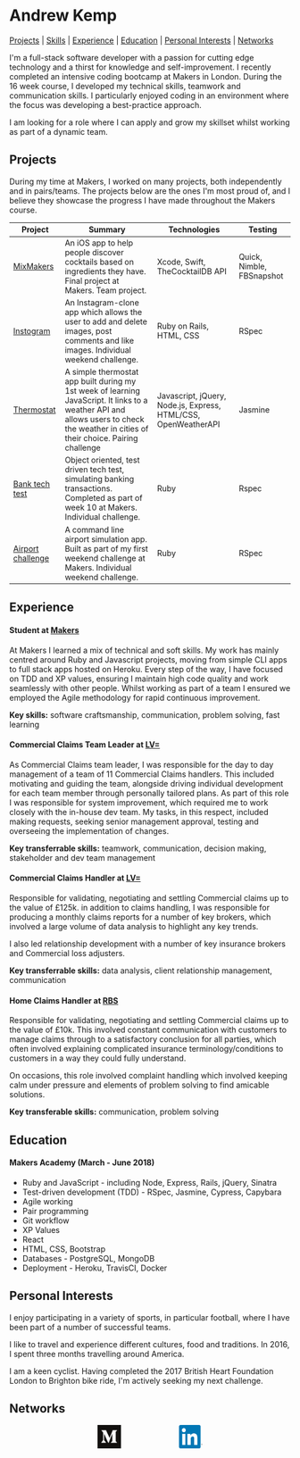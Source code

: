 # Andrew Kemp

[Projects](#projects) | [Skills](#skills) | [Experience](#experience) | [Education](#education) | [Personal Interests](#personal-interests) | [Networks](#networks)

I'm a full-stack software developer with a passion for cutting edge technology and a thirst for knowledge and self-improvement. I recently completed an intensive coding bootcamp at Makers in London. During the 16 week course, I developed my technical skills, teamwork and communication skills. I particularly enjoyed coding in an environment where the focus was developing a best-practice approach.

I am looking for a role where I can apply and grow my skillset whilst working as part of a dynamic team.

## Projects

During my time at Makers, I worked on many projects, both independently and in pairs/teams. The projects below are the ones I'm most proud of, and I believe they showcase the progress I have made throughout the Makers course.

 | Project       | Summary       | Technologies  | Testing |
 | ------------- |---------------| --------------|---------|
 | [MixMakers](https://github.com/andyk144/MixMakers) | An iOS app to help people discover cocktails based on ingredients they have. Final project at Makers. Team project. | Xcode, Swift, TheCocktailDB API | Quick, Nimble, FBSnapshot |
 | [Instogram](https://github.com/andyk144/instagram-challenge) | An Instagram-clone app which allows the user to add and delete images, post comments and like images. Individual weekend challenge. | Ruby on Rails, HTML, CSS | RSpec |
 | [Thermostat](https://github.com/andyk144/thermostat) | A simple thermostat app built during my 1st week of learning JavaScript. It links to a weather API and allows users to check the weather in cities of their choice. Pairing challenge | Javascript, jQuery, Node.js, Express, HTML/CSS, OpenWeatherAPI | Jasmine |
 | [Bank tech test](https://github.com/andyk144/bank) | Object oriented, test driven tech test, simulating banking transactions. Completed as part of week 10 at Makers. Individual challenge. | Ruby | Rspec |
 | [Airport challenge](https://github.com/andyk144/airport_challenge) | A command line airport simulation app. Built as part of my first weekend challenge at Makers. Individual weekend challenge. | Ruby | RSpec |

## Experience

#### Student at [Makers](https://makers.tech/)

At Makers I learned a mix of technical and soft skills. My work has mainly centred around Ruby and Javascript projects, moving from simple CLI apps to full stack apps hosted on Heroku. Every step of the way, I have focused on TDD and XP values, ensuring I maintain high code quality and work seamlessly with other people. Whilst working as part of a team I ensured we employed the Agile methodology for rapid continuous improvement.

**Key skills:** software craftsmanship, communication, problem solving, fast learning

#### Commercial Claims Team Leader at [LV=](https://www.lv.com/)

As Commercial Claims team leader, I was responsible for the day to day management of a team of 11 Commercial Claims handlers. This included motivating and guiding the team, alongside driving individual development for each team member through personally tailored plans. As part of this role I was responsible for system improvement, which required me to work closely with the in-house dev team. My tasks, in this respect, included making requests, seeking senior management approval, testing and overseeing the implementation of changes.

**Key transferrable skills:** teamwork, communication, decision making, stakeholder and dev team management

#### Commercial Claims Handler at [LV=](https://www.lv.com/)

Responsible for validating, negotiating and settling Commercial claims up to the value of £125k. in addition to claims handling, I was responsible for producing a monthly claims reports for a number of key brokers, which involved a large volume of data analysis to highlight any key trends.

I also led relationship development with a number of key insurance brokers and Commercial loss adjusters.

**Key transferrable skills:** data analysis, client relationship management, communication

#### Home Claims Handler at [RBS](https://personal.rbs.co.uk/personal/insurance/home-insurance.html)

Responsible for validating, negotiating and settling Commercial claims up to the value of £10k. This involved constant communication with customers to manage claims through to a satisfactory conclusion for all parties, which often involved explaining complicated insurance terminology/conditions to customers in a way they could fully understand.

On occasions, this role involved complaint handling which involved keeping calm under pressure and elements of problem solving to find amicable solutions.

**Key transferable skills:** communication, problem solving

## Education

#### Makers Academy (March - June 2018)

- Ruby and JavaScript - including Node, Express, Rails, jQuery, Sinatra
- Test-driven development (TDD) - RSpec, Jasmine, Cypress, Capybara
- Agile working
- Pair programming
- Git workflow
- XP Values
- React
- HTML, CSS, Bootstrap
- Databases - PostgreSQL, MongoDB
- Deployment - Heroku, TravisCI, Docker

## Personal Interests

I enjoy participating in a variety of sports, in particular football, where I have been part of a number of successful teams.

I like to travel and experience different cultures, food and traditions. In 2016, I spent three months travelling around America.  

I am a keen cyclist. Having completed the 2017 British Heart Foundation London to Brighton bike ride, I'm actively seeking my next challenge.  

## Networks
<p align="center">

<a href="https://medium.com/@andyk_5">
<img src="/images/medium.png?format=300w" alt="medium" hspace="50" height="42" width="42"></a>

<a href="https://www.linkedin.com/in/andrew-kemp/">
<img src="/images/linkedin.png" alt="linkedin" hspace="50" height="42" width="42"></a>

</p>
